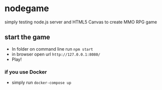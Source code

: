 # nodegame

simply testing node.js server and HTML5 Canvas to create MMO RPG game

## start the game

- In folder on command line run `npm start`
- in browser open url `http://127.0.0.1:8080/`
- Play!

### if you use Docker
- simply run `docker-compose up`
